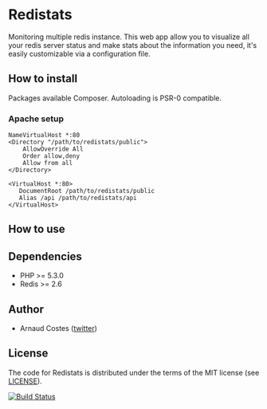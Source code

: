 # Redistats #

Monitoring multiple redis instance. This web app allow you to visualize all your redis server status and make stats about the information you need, it's easily customizable via a configuration file. 

## How to install ##

Packages available Composer. Autoloading is PSR-0 compatible.
### Apache setup
```
NameVirtualHost *:80
<Directory "/path/to/redistats/public">
    AllowOverride All
    Order allow,deny
    Allow from all
</Directory>

<VirtualHost *:80>
   DocumentRoot /path/to/redistats/public
   Alias /api /path/to/redistats/api
</VirtualHost>
```

## How to use ##

## Dependencies ##
- PHP >= 5.3.0
- Redis >= 2.6

## Author ##

- Arnaud Costes ([twitter](http://twitter.com/acostes))

## License ##

The code for Redistats is distributed under the terms of the MIT license (see [LICENSE](LICENSE)).

[![Build Status](https://travis-ci.org/acostes/redistats.png?branch=master)](https://travis-ci.org/acostes/redistats)

